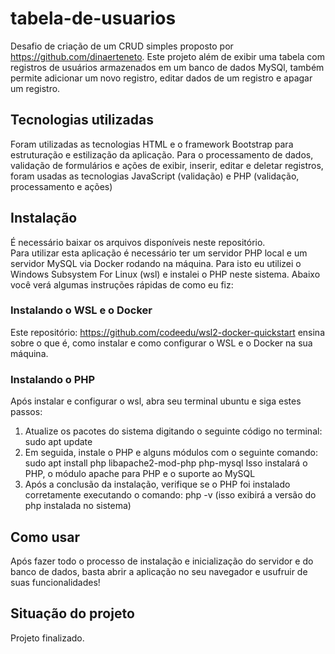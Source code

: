 # tabela-de-usuarios
Desafio de criação de um CRUD simples proposto por https://github.com/dinaerteneto. Este projeto além de exibir uma tabela com registros de usuários armazenados em um banco de dados MySQl, também permite adicionar um novo registro, editar dados de um registro e apagar um registro.  

## Tecnologias utilizadas 
Foram utilizadas as tecnologias HTML e o framework Bootstrap para estruturação e estilização da aplicação. 
Para o processamento de dados, validação de formulários e ações de exibir, inserir, editar e deletar registros, foram usadas as tecnologias JavaScript (validação) e PHP (validação, processamento e ações) 
## Instalação
É necessário baixar os arquivos disponíveis neste repositório.  
Para utilizar esta aplicação é necessário ter um servidor PHP local e um servidor MySQL via Docker rodando na máquina. Para isto eu utilizei o Windows Subsystem For Linux (wsl) e instalei o PHP neste sistema. Abaixo você verá algumas instruções rápidas de como eu fiz: 

### Instalando o WSL e o Docker
Este repositório: https://github.com/codeedu/wsl2-docker-quickstart ensina sobre o que é, como instalar e como configurar o WSL e o Docker na sua máquina.

### Instalando o PHP
Após instalar e configurar o wsl, abra seu terminal ubuntu e siga estes passos: 
1. Atualize os pacotes do sistema digitando o seguinte código no terminal: sudo apt update
2. Em seguida, instale o PHP e alguns módulos com o seguinte comando: sudo apt install php libapache2-mod-php php-mysql
Isso instalará o PHP, o módulo apache para PHP e o suporte ao MySQL
3. Após a conclusão da instalação, verifique se o PHP foi instalado corretamente executando o comando: php -v (isso exibirá a versão do php instalada no sistema)

## Como usar 
Após fazer todo o processo de instalação e inicialização do servidor e do banco de dados, basta abrir a aplicação no seu navegador e usufruir de suas funcionalidades!

## Situação do projeto
Projeto finalizado.
